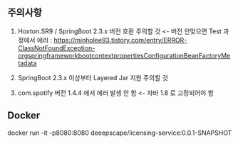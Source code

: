 ## 주의사항

1. Hoxton.SR9 / SpringBoot 2.3.x 버전 호환 주의할 것        <- 버전 안맞으면 Test 과정에서 에러
: https://minholee93.tistory.com/entry/ERROR-ClassNotFoundException-orgspringframeworkbootcontextpropertiesConfigurationBeanFactoryMetadata

2. SpringBoot 2.3.x 이상부터 Layered Jar 지원 주의할 것
3. com.spotify 버전 1.4.4 에서 에러 발생 안 함        <- 자바 1.8 로 고정되어야 함

## Docker 
docker run -it -p8080:8080 deeepscape/licensing-service:0.0.1-SNAPSHOT
